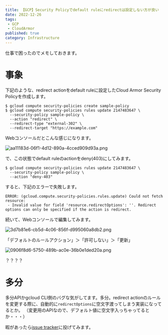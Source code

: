 ```yaml
---
title: 【GCP】Security Policyでdefault ruleにredirectは設定しない方が良い
date: 2022-12-26
tags:
 - GCP
 - CloudArmor
published: true
category: Infrastructure
---
```


仕事で困ったのでメモしておきます。


# 事象


下記のような、redirect actionをdefault ruleに設定したCloud Armor Security Policyを作成します。


```shell
$ gcloud compute security-policies create sample-policy
$ gcloud compute security-policies rules update 2147483647 \
  --security-policy sample-policy \
  --action "redirect" \
  --redirect-type "external-302" \
  --redirect-target "https://example.com"
```


Webコンソールだとこんな感じになります。


![aa11183d-06f1-4d12-890a-4cced909d93a.png](../../../../gridsome-theme/src/assets/images/notion/aa11183d-06f1-4d12-890a-4cced909d93a.png)


で、この状態でdefault ruleのactionをdeny(403)にしてみます。


```shell
$ gcloud compute security-policies rules update 2147483647 \
  --security-policy sample-policy \
  --action "deny-403"
```


すると、下記のエラーで失敗します。


```shell
ERROR: (gcloud.compute.security-policies.rules.update) Could not fetch resource:
 - Invalid value for field 'resource.redirectOptions': ''. Redirect options can only be specified if the action is redirect.
```


続いて、Webコンソールで編集してみます。


![3d7b81e6-cb5d-4c06-856f-d995060a8db2.png](../../../../gridsome-theme/src/assets/images/notion/3d7b81e6-cb5d-4c06-856f-d995060a8db2.png)


「デフォルトのルールアクション」＞「許可しない」＞「更新」


![0906f8d6-5750-489b-ac0e-36b0e1ded20a.png](../../../../gridsome-theme/src/assets/images/notion/0906f8d6-5750-489b-ac0e-36b0e1ded20a.png)


？？？？


# 多分


多分APIかgcloud CLI側のバグな気がしてます。多分。redirect actionのルールを変更する際に、自動的に`redirectOptions`に空文字渡ってしまう実装になってるとか。
（変更用のAPIなので、デフォルト値に空文字入っちゃってるとか・・・）


暇があったら[issue tracker](https://issuetracker.google.com/issues/new?component=1132263&hl=ja&template=1639085)に投げてみます。

